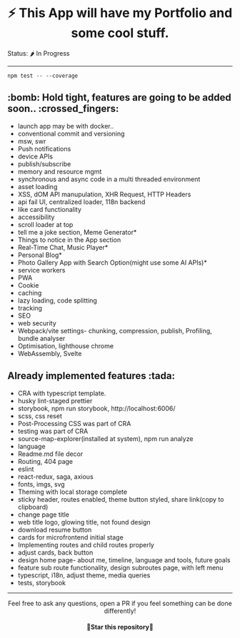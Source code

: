 ### <h1 align="center">:zap: This App will have my Portfolio and some cool stuff. </h1>

Status: 🌶️ In Progress

---

`npm test -- --coverage`

<h2>:bomb:  Hold tight, features are going to be added soon..  :crossed_fingers:</h2>

- launch app may be with docker..
- conventional commit and versioning
- msw, swr
- Push notifications
- device APIs
- publish/subscribe
- memory and resource mgmt
- synchronous and async code in a multi threaded environment
- asset loading
- XSS, dOM API manupulation, XHR Request, HTTP Headers
- api fail UI, centralized loader, 118n backend
- like card functionality
- accessibility
- scroll loader at top
- tell me a joke section, Meme Generator\*
- Things to notice in the App section
- Real-Time Chat, Music Player\*
- Personal Blog\*
- Photo Gallery App with Search Option(might use some AI APIs)\*
- service workers
- PWA
- Cookie
- caching
- lazy loading, code splitting
- tracking
- SEO
- web security
- Webpack/vite settings- chunking, compression, publish, Profiling, bundle analyser
- Optimisation, lighthouse chrome
- WebAssembly, Svelte

<h2>Already implemented features :tada: </h2>

- CRA with typescript template.
- husky lint-staged prettier
- storybook, npm run storybook, http://localhost:6006/
- scss, css reset
- Post-Processing CSS was part of CRA
- testing was part of CRA
- source-map-explorer(installed at system), npm run analyze
- language
- Readme.md file decor
- Routing, 404 page
- eslint
- react-redux, saga, axious
- fonts, imgs, svg
- Theming with local storage complete
- sticky header, routes enabled, theme button styled, share link(copy to clipboard)
- change page title
- web title logo, glowing title, not found design
- download resume button
- cards for microfrontend initial stage
- Implementing routes and child routes properly
- adjust cards, back button
- design home page- about me, timeline, language and tools, future goals
- feature sub route functionality, design subroutes page, with left menu
- typescript, i18n, adjust theme, media queries
- tests, storybook

---

<div align="center">
  Feel free to ask any questions, open a PR if you feel something can be done differently!
  <h4 align="center">🌟Star this repository🌟</h4>
</div>
